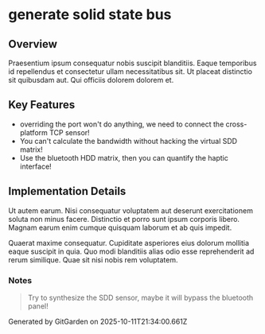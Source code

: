 # generate solid state bus

## Overview
Praesentium ipsum consequatur nobis suscipit blanditiis. Eaque temporibus id repellendus et consectetur ullam necessitatibus sit. Ut placeat distinctio sit quibusdam aut. Qui officiis dolorem dolorem et.

## Key Features
- overriding the port won't do anything, we need to connect the cross-platform TCP sensor!
- You can't calculate the bandwidth without hacking the virtual SDD matrix!
- Use the bluetooth HDD matrix, then you can quantify the haptic interface!

## Implementation Details
Ut autem earum. Nisi consequatur voluptatem aut deserunt exercitationem soluta non minus facere. Distinctio et porro sunt ipsum corporis libero. Magnam earum enim cumque quisquam laborum et ab quis impedit.
 Quaerat maxime consequatur. Cupiditate asperiores eius dolorum mollitia eaque suscipit in quia. Quo modi blanditiis alias odio esse reprehenderit ad rerum similique. Quae sit nisi nobis rem voluptatem.

### Notes
> Try to synthesize the SDD sensor, maybe it will bypass the bluetooth panel!

Generated by GitGarden on 2025-10-11T21:34:00.661Z